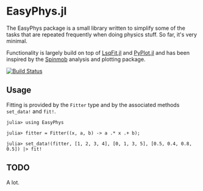 EasyPhys.jl
===========

The EasyPhys package is a small library written to simplify some of the tasks that are repeated frequently when doing physics stuff. So far, it's very minimal.

Functionality is largely build on top of [LsqFit.jl](https://github.com/JuliaOpt/LsqFit.jl) and [PyPlot.jl](https://github.com/JuliaPy/PyPlot.jl) and has been inspired by the [Spinmob](https://github.com/Spinmob/spinmob) analysis and plotting package.

[![Build Status](https://travis-ci.org/julian-wolf/EasyPhys.jl.svg)](https://travis-ci.org/julian-wolf/EasyPhys.jl)

Usage
-----

Fitting is provided by the `Fitter` type and by the associated methods `set_data!`
and `fit!`.

    julia> using EasyPhys

    julia> fitter = Fitter((x, a, b) -> a .* x .+ b);

    julia> set_data!(fitter, [1, 2, 3, 4], [0, 1, 3, 5], [0.5, 0.4, 0.8, 0.5]) |> fit!

TODO
----

A lot.
